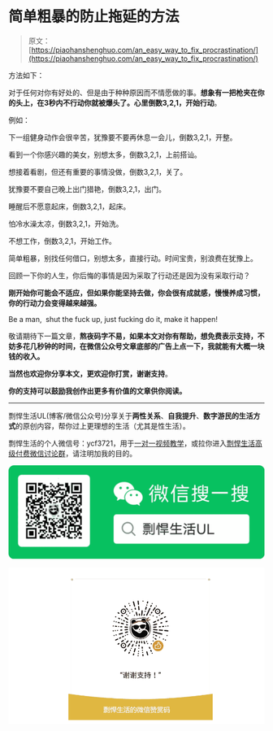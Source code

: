 # 简单粗暴的防止拖延的方法

> 原文：[https://piaohanshenghuo.com/an_easy_way_to_fix_procrastination/](https://piaohanshenghuo.com/an_easy_way_to_fix_procrastination/)

方法如下：

对于任何对你有好处的、但是由于种种原因而不情愿做的事。**想象有一把枪夹在你的头上，在3秒内不行动你就被爆头了。心里倒数3,2,1，开始行动**。

例如：

下一组健身动作会很辛苦，犹豫要不要再休息一会儿，倒数3,2,1，开整。

看到一个你感兴趣的美女，别想太多，倒数3,2,1，上前搭讪。

想接着看剧，但还有重要的事情没做，倒数3,2,1，关了。

犹豫要不要自己晚上出门猎艳，倒数3,2,1，出门。

睡醒后不愿意起床，倒数3,2,1，起床。

怕冷水澡太凉，倒数3,2,1，开始洗。

不想工作，倒数3,2,1，开始工作。

简单粗暴，别找任何借口，别想太多，直接行动。时间宝贵，别浪费在犹豫上。

回顾一下你的人生，你后悔的事情是因为采取了行动还是因为没有采取行动？

**刚开始你可能会不适应，但如果你能坚持去做，你会很有成就感，慢慢养成习惯，你的行动力会变得越来越强。**

Be a man,  shut the fuck up, just fucking do it, make it happen!

敬请期待下一篇文章，**熬夜码字不易，如果本文对你有帮助，想免费表示支持，不妨多花几秒钟的时间，在微信公众号文章底部的广告上点一下，我就能有大概一块钱的收入。**

**当然也欢迎你分享本文，更欢迎你打赏，谢谢支持**。

**你的支持可以鼓励我创作出更多有价值的文章供你阅读。**

* * *

剽悍生活UL(博客/微信公众号)分享关于**两性关系**、**自我提升**、**数字游民的生活方式**的原创内容，帮你过上更理想的生活（尤其是性生活）。

剽悍生活的个人微信号：ycf3721，用于[一对一视频教学](https://piaohanshenghuo.com/1on1_coaching/)，或拉你进入[剽悍生活高级付费微信讨论群](https://piaohanshenghuo.com/ul-wechat-group/)，请注明加我的目的。

![](img/cd21a79bb7339e9feac101b7d8f24243.png)

![](img/48a213915b598d48c51d7cbc5ebeaa6c.png)